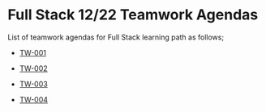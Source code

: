 # Full Stack 12/22 Teamwork Agendas

List of teamwork agendas for Full Stack  learning path as follows;

- [TW-001](./tw-001-student.pdf)

- [TW-002](./tw-002-student.pdf)

- [TW-003](./tw-003-student.pdf)

- [TW-004](./tw-004-student.pdf)


